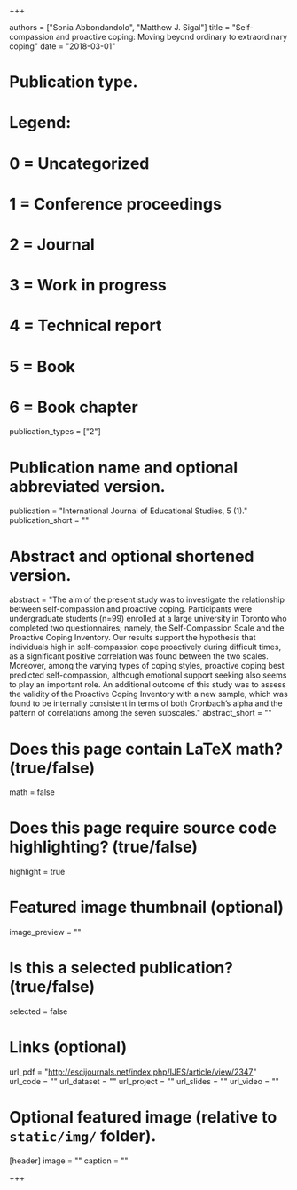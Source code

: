 +++

authors = ["Sonia Abbondandolo", "Matthew J. Sigal"]
title = "Self-compassion and proactive coping: Moving beyond ordinary to extraordinary coping"
date = "2018-03-01"

# Publication type.
# Legend:
# 0 = Uncategorized
# 1 = Conference proceedings
# 2 = Journal
# 3 = Work in progress
# 4 = Technical report
# 5 = Book
# 6 = Book chapter
publication_types = ["2"]

# Publication name and optional abbreviated version.
publication = "International Journal of Educational Studies, 5 (1)."
publication_short = ""

# Abstract and optional shortened version.
abstract = "The aim of the present study was to investigate the relationship between self-compassion and proactive coping. Participants were undergraduate students (n=99) enrolled at a large university in Toronto who completed two questionnaires; namely, the Self-Compassion Scale and the Proactive Coping Inventory. Our results support the hypothesis that individuals high in self-compassion cope proactively during difficult times, as a significant positive correlation was found between the two scales. Moreover, among the varying types of coping styles, proactive coping best predicted self-compassion, although emotional support seeking also seems to play an important role. An additional outcome of this study was to assess the validity of the Proactive Coping Inventory with a new sample, which was found to be internally consistent in terms of both Cronbach’s alpha and the pattern of correlations among the seven subscales."
abstract_short = ""

# Does this page contain LaTeX math? (true/false)
math = false

# Does this page require source code highlighting? (true/false)
highlight = true

# Featured image thumbnail (optional)
image_preview = ""

# Is this a selected publication? (true/false)
selected = false

# Links (optional)
url_pdf = "http://escijournals.net/index.php/IJES/article/view/2347"
url_code = ""
url_dataset = ""
url_project = ""
url_slides = ""
url_video = ""

# Optional featured image (relative to `static/img/` folder).
[header]
image = ""
caption = ""

+++
